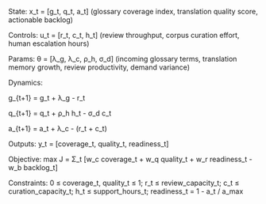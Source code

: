 State: x_t = [g_t, q_t, a_t] (glossary coverage index, translation quality
score, actionable backlog)

Controls: u_t = [r_t, c_t, h_t] (review throughput, corpus curation effort,
human escalation hours)

Params: θ = [λ_g, λ_c, ρ_h, σ_d] (incoming glossary terms, translation memory
growth, review productivity, demand variance)

Dynamics:

g_{t+1} = g_t + λ_g - r_t

q_{t+1} = q_t + ρ_h h_t - σ_d c_t

a_{t+1} = a_t + λ_c - (r_t + c_t)

Outputs: y_t = [coverage_t, quality_t, readiness_t]

Objective: max J = Σ_t [w_c coverage_t + w_q quality_t + w_r readiness_t - w_b
backlog_t]

Constraints: 0 ≤ coverage_t, quality_t ≤ 1; r_t ≤ review_capacity_t; c_t ≤
curation_capacity_t; h_t ≤ support_hours_t; readiness_t = 1 - a_t / a_max
